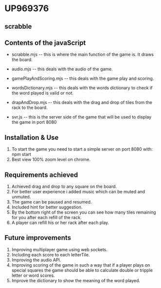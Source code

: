 # UP969376

## scrabble

## Contents of the javaScript

* scrabble.mjs -- this is where the main function of the game is. It draws the board.

* audio.mjs -- this deals with the audio of the game.

* gamePlayAndScoring.mjs -- this deals with the game play and scoring.

* wordsDictionary.mjs -- this deals with the words dictionary to check if the word played is valid or not.

* drapAndDrop.mjs -- this deals with the drag and drop of tiles from the rack to the board.

* svr.js -- this is the server side of the game that will be used to display the game in port 8080

## Installation & Use

1. To start the game you need to start a simple server on port 8080 with: npm start
2. Best view 100% zoom level on chrome.

## Requirements achieved

1. Achieved drag and drop to any square on the board.
2. For better user experience i added music which can be muted and unmuted.
3. The game can be paused and resumed.
4. Included hint for better suggestion.
5. By the bottom right of the screen you can see how many tiles remaining for you after each refill of the rack.
6. A player can refill his or her rack after each play.

## Future improvements

1. Improving multiplayer game using web sockets.
2. Including each score to each letterTile.
3. Improving the audio API.
4. Improving scoring of the game in such a way that if a player plays on special squares the game should be able to calculate double or tripple letter or word scores.
5. Improve the dictionary to show the meaning of the word played.
